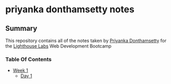 # priyanka donthamsetty notes

## Summary
This repository contains all of the notes taken by [Priyanka Donthamsetty](https://github.com/priyaprecious) for the [Lighthouse Labs](https://www.lighthouselabs.ca/) Web Development Bootcamp 

### Table Of Contents 
* [Week 1](/Week_1)
  * [Day 1](/Week_1/Day_1)